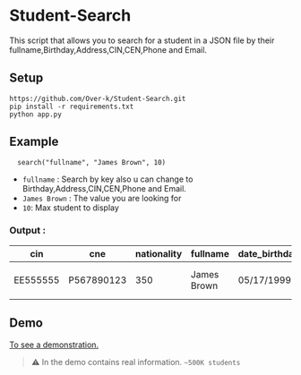 # Student-Search
This script that allows you to search for a student in a JSON file by their fullname,Birthday,Address,CIN,CEN,Phone and Email.

## Setup
``` 
https://github.com/Over-k/Student-Search.git
pip install -r requirements.txt
python app.py
```
## Example
``` 
  search("fullname", "James Brown", 10)
```
- `fullname` : Search by key also u can change to Birthday,Address,CIN,CEN,Phone and Email.
- `James Brown` : The value you are looking for
- `10`: Max student to display

### Output : 

| cin       | cne        | nationality | fullname    | date_birthday | gender | address      | code_postal | phone      | email           | father     | mother     |
|-----------|------------|-------------|-------------|----------------|--------|--------------|-------------|------------|----------------|------------|------------|
| EE555555  | P567890123 | 350         | James Brown | 05/17/1999    | M      | 654 Oak St   | 43210       | 567-890-1234 | james@example.com | Mike Brown | Sarah Brown |


## Demo
[To see a demonstration.](https://4demobyoverk.pythonanywhere.com/)
> :warning: In the demo contains real information. ``~500K students``
